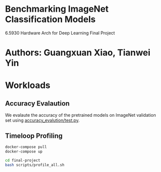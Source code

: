 # Benchmarking ImageNet Classification Models 

6.5930 Hardware Arch for Deep Learning Final Project
# Authors: Guangxuan Xiao, Tianwei Yin

# Workloads 

## Accuracy Evalaution

We evalaute the accuracy of the pretrained models on ImageNet validation set using [accuracy_evalution/test.py](accuracy_evalution/test.py).

## Timeloop Profiling

```bash
docker-compose pull
docker-compose up

cd final-project
bash scripts/profile_all.sh
```

